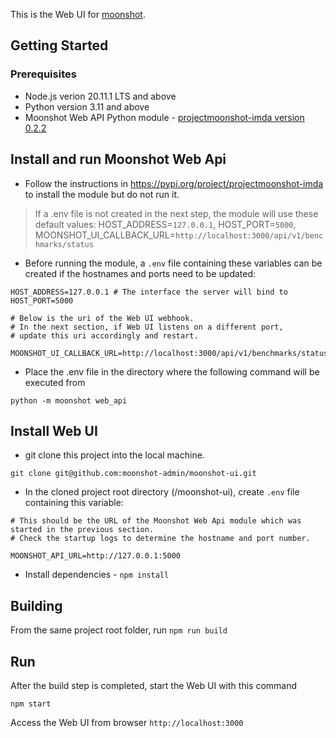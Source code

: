 This is the Web UI for [moonshot](https://github.com/moonshot-admin/moonshot).

## Getting Started

### Prerequisites

- Node.js verion 20.11.1 LTS and above
- Python version 3.11 and above
- Moonshot Web API Python module - [projectmoonshot-imda version 0.2.2](https://pypi.org/project/projectmoonshot-imda/)

## Install and run Moonshot Web Api

- Follow the instructions in https://pypi.org/project/projectmoonshot-imda to install the module but do not run it.

> If a .env file is not created in the next step, the module will use these default values: HOST_ADDRESS=`127.0.0.1`, HOST_PORT=`5000`, MOONSHOT_UI_CALLBACK_URL=`http://localhost:3000/api/v1/benchmarks/status`
- Before running the module, a `.env` file containing these variables can be created if the hostnames and ports need to be updated:

```
HOST_ADDRESS=127.0.0.1 # The interface the server will bind to
HOST_PORT=5000

# Below is the uri of the Web UI webhook.
# In the next section, if Web UI listens on a different port,
# update this uri accordingly and restart.

MOONSHOT_UI_CALLBACK_URL=http://localhost:3000/api/v1/benchmarks/status 
```
- Place the .env file in the directory where the following command will be executed from

`python -m moonshot web_api`

## Install Web UI

- git clone this project into the local machine.

`git clone git@github.com:moonshot-admin/moonshot-ui.git`

- In the cloned project root directory (/moonshot-ui), create `.env` file containing this variable:

```
# This should be the URL of the Moonshot Web Api module which was started in the previous section.
# Check the startup logs to determine the hostname and port number.

MOONSHOT_API_URL=http://127.0.0.1:5000
```
- Install dependencies - `npm install`


## Building

From the same project root folder, run `npm run build`

## Run

After the build step is completed, start the Web UI with this command

`npm start`

Access the Web UI from browser `http://localhost:3000`